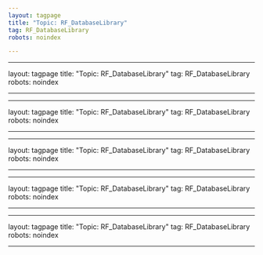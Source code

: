 ```yaml
---
layout: tagpage
title: "Topic: RF_DatabaseLibrary"
tag: RF_DatabaseLibrary
robots: noindex

---
```

---
layout: tagpage
title: "Topic: RF_DatabaseLibrary"
tag: RF_DatabaseLibrary
robots: noindex

---
---
layout: tagpage
title: "Topic: RF_DatabaseLibrary"
tag: RF_DatabaseLibrary
robots: noindex

---
---
layout: tagpage
title: "Topic: RF_DatabaseLibrary"
tag: RF_DatabaseLibrary
robots: noindex

---
---
layout: tagpage
title: "Topic: RF_DatabaseLibrary"
tag: RF_DatabaseLibrary
robots: noindex

---
---
layout: tagpage
title: "Topic: RF_DatabaseLibrary"
tag: RF_DatabaseLibrary
robots: noindex

---
